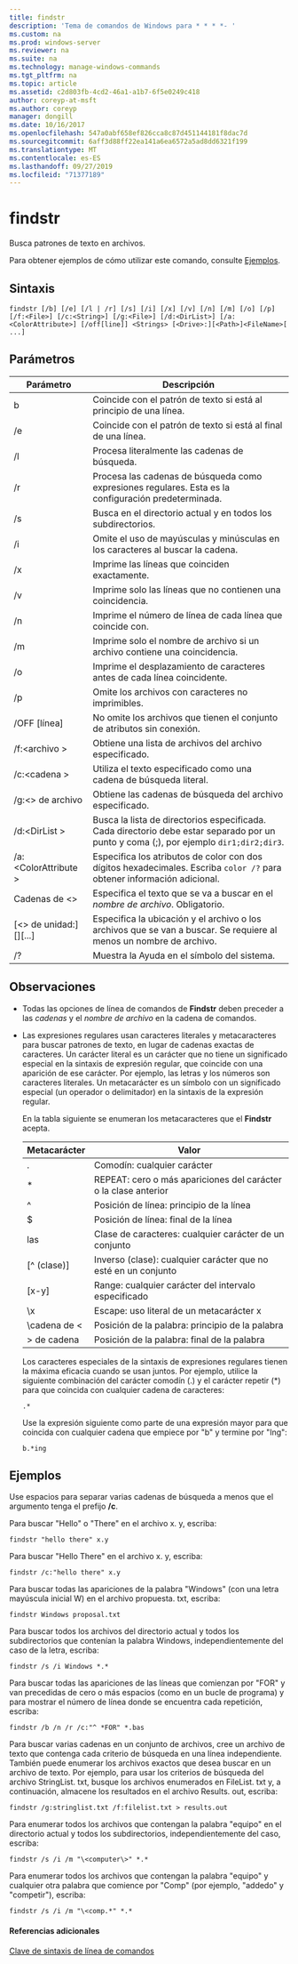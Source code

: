 ```yaml
---
title: findstr
description: 'Tema de comandos de Windows para * * * *- '
ms.custom: na
ms.prod: windows-server
ms.reviewer: na
ms.suite: na
ms.technology: manage-windows-commands
ms.tgt_pltfrm: na
ms.topic: article
ms.assetid: c2d803fb-4cd2-46a1-a1b7-6f5e0249c418
author: coreyp-at-msft
ms.author: coreyp
manager: dongill
ms.date: 10/16/2017
ms.openlocfilehash: 547a0abf658ef826cca8c87d451144181f8dac7d
ms.sourcegitcommit: 6aff3d88ff22ea141a6ea6572a5ad8dd6321f199
ms.translationtype: MT
ms.contentlocale: es-ES
ms.lasthandoff: 09/27/2019
ms.locfileid: "71377189"
---
```

# <a name="findstr"></a>findstr

Busca patrones de texto en archivos.

Para obtener ejemplos de cómo utilizar este comando, consulte [Ejemplos](#examples).

## <a name="syntax"></a>Sintaxis

```
findstr [/b] [/e] [/l | /r] [/s] [/i] [/x] [/v] [/n] [/m] [/o] [/p] [/f:<File>] [/c:<String>] [/g:<File>] [/d:<DirList>] [/a:<ColorAttribute>] [/off[line]] <Strings> [<Drive>:][<Path>]<FileName>[ ...]
```

## <a name="parameters"></a>Parámetros

|Parámetro|Descripción|
|---------|-----------|
|b|Coincide con el patrón de texto si está al principio de una línea.|
|/e|Coincide con el patrón de texto si está al final de una línea.|
|/l|Procesa literalmente las cadenas de búsqueda.|
|/r|Procesa las cadenas de búsqueda como expresiones regulares. Esta es la configuración predeterminada.|
|/s|Busca en el directorio actual y en todos los subdirectorios.|
|/i|Omite el uso de mayúsculas y minúsculas en los caracteres al buscar la cadena.|
|/x|Imprime las líneas que coinciden exactamente.|
|/v|Imprime solo las líneas que no contienen una coincidencia.|
|/n|Imprime el número de línea de cada línea que coincide con.|
|/m|Imprime solo el nombre de archivo si un archivo contiene una coincidencia.|
|/o|Imprime el desplazamiento de caracteres antes de cada línea coincidente.|
|/p|Omite los archivos con caracteres no imprimibles.|
|/OFF [línea]|No omite los archivos que tienen el conjunto de atributos sin conexión.|
|/f:\<archivo >|Obtiene una lista de archivos del archivo especificado.|
|/c:\<cadena >|Utiliza el texto especificado como una cadena de búsqueda literal.|
|/g:\<> de archivo|Obtiene las cadenas de búsqueda del archivo especificado.|
|/d:\<DirList >|Busca la lista de directorios especificada. Cada directorio debe estar separado por un punto y coma (;), por ejemplo `dir1;dir2;dir3`.|
|/a:\<ColorAttribute >|Especifica los atributos de color con dos dígitos hexadecimales. Escriba `color /?` para obtener información adicional.|
|Cadenas de \<>|Especifica el texto que se va a buscar en el *nombre de archivo*. Obligatorio.|
|[\<> de unidad:] [<Path>]<FileName>[...]|Especifica la ubicación y el archivo o los archivos que se van a buscar. Se requiere al menos un nombre de archivo.|
|/?|Muestra la Ayuda en el símbolo del sistema.|

## <a name="remarks"></a>Observaciones

- Todas las opciones de línea de comandos de **Findstr** deben preceder a las *cadenas* y el *nombre de archivo* en la cadena de comandos.
- Las expresiones regulares usan caracteres literales y metacaracteres para buscar patrones de texto, en lugar de cadenas exactas de caracteres. Un carácter literal es un carácter que no tiene un significado especial en la sintaxis de expresión regular, que coincide con una aparición de ese carácter. Por ejemplo, las letras y los números son caracteres literales. Un metacarácter es un símbolo con un significado especial (un operador o delimitador) en la sintaxis de la expresión regular.

  En la tabla siguiente se enumeran los metacaracteres que el **Findstr** acepta.  

  |Metacarácter|Valor|
  |-------------|-----|
  |.|Comodín: cualquier carácter|
  |*|REPEAT: cero o más apariciones del carácter o la clase anterior|
  |^|Posición de línea: principio de la línea|
  |$|Posición de línea: final de la línea|
  |las|Clase de caracteres: cualquier carácter de un conjunto|
  |[^ (clase)]|Inverso (clase): cualquier carácter que no esté en un conjunto|
  |[x-y]|Range: cualquier carácter del intervalo especificado|
  |\x|Escape: uso literal de un metacarácter x|
  |\\cadena de <|Posición de la palabra: principio de la palabra|
  |\> de cadena|Posición de la palabra: final de la palabra|

  Los caracteres especiales de la sintaxis de expresiones regulares tienen la máxima eficacia cuando se usan juntos. Por ejemplo, utilice la siguiente combinación del carácter comodín (.) y el carácter repetir (*) para que coincida con cualquier cadena de caracteres:

  ```
  .*
  ``` 

  Use la expresión siguiente como parte de una expresión mayor para que coincida con cualquier cadena que empiece por "b" y termine por "Ing": 

  ```
  b.*ing
  ```

## <a name="examples"></a>Ejemplos

Use espacios para separar varias cadenas de búsqueda a menos que el argumento tenga el prefijo **/c**.

Para buscar "Hello" o "There" en el archivo x. y, escriba:

```
findstr "hello there" x.y 
```

Para buscar "Hello There" en el archivo x. y, escriba:

```
findstr /c:"hello there" x.y 
```

Para buscar todas las apariciones de la palabra "Windows" (con una letra mayúscula inicial W) en el archivo propuesta. txt, escriba:

```
findstr Windows proposal.txt 
```

Para buscar todos los archivos del directorio actual y todos los subdirectorios que contenían la palabra Windows, independientemente del caso de la letra, escriba:

```
findstr /s /i Windows *.* 
```

Para buscar todas las apariciones de las líneas que comienzan por "FOR" y van precedidas de cero o más espacios (como en un bucle de programa) y para mostrar el número de línea donde se encuentra cada repetición, escriba:

```
findstr /b /n /r /c:"^ *FOR" *.bas 
```

Para buscar varias cadenas en un conjunto de archivos, cree un archivo de texto que contenga cada criterio de búsqueda en una línea independiente. También puede enumerar los archivos exactos que desea buscar en un archivo de texto. Por ejemplo, para usar los criterios de búsqueda del archivo StringList. txt, busque los archivos enumerados en FileList. txt y, a continuación, almacene los resultados en el archivo Results. out, escriba:

```
findstr /g:stringlist.txt /f:filelist.txt > results.out 
```

Para enumerar todos los archivos que contengan la palabra "equipo" en el directorio actual y todos los subdirectorios, independientemente del caso, escriba:

```
findstr /s /i /m "\<computer\>" *.*
```

Para enumerar todos los archivos que contengan la palabra "equipo" y cualquier otra palabra que comience por "Comp" (por ejemplo, "addedo" y "competir"), escriba:

```
findstr /s /i /m "\<comp.*" *.*
```

#### <a name="additional-references"></a>Referencias adicionales

[Clave de sintaxis de línea de comandos](command-line-syntax-key.md)